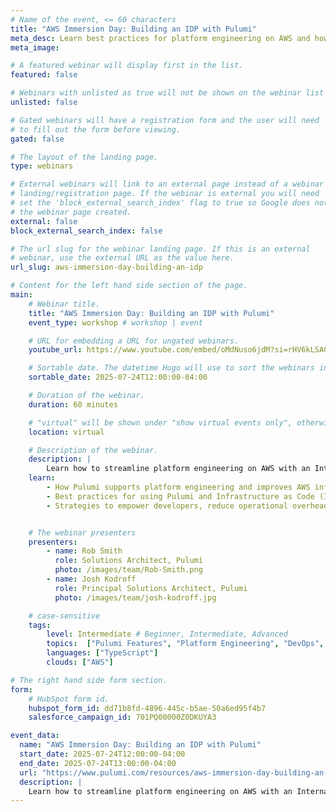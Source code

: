 ```yaml
---
# Name of the event, <= 60 characters
title: "AWS Immersion Day: Building an IDP with Pulumi"
meta_desc: Learn best practices for platform engineering on AWS and how Pulumi makes it easier than ever to build an Internal Developer Platform (IDP) for your team.
meta_image:

# A featured webinar will display first in the list.
featured: false

# Webinars with unlisted as true will not be shown on the webinar list
unlisted: false

# Gated webinars will have a registration form and the user will need
# to fill out the form before viewing.
gated: false

# The layout of the landing page.
type: webinars

# External webinars will link to an external page instead of a webinar
# landing/registration page. If the webinar is external you will need
# set the 'block_external_search_index' flag to true so Google does not index
# the webinar page created.
external: false
block_external_search_index: false

# The url slug for the webinar landing page. If this is an external
# webinar, use the external URL as the value here.
url_slug: aws-immersion-day-building-an-idp

# Content for the left hand side section of the page.
main:
    # Webinar title.
    title: "AWS Immersion Day: Building an IDP with Pulumi"
    event_type: workshop # workshop | event

    # URL for embedding a URL for ungated webinars.
    youtube_url: https://www.youtube.com/embed/oMdNuso6jdM?si=rHV6kLSA0XPT6YKa

    # Sortable date. The datetime Hugo will use to sort the webinars in date order.
    sortable_date: 2025-07-24T12:00:00-04:00

    # Duration of the webinar.
    duration: 60 minutes

    # "virtual" will be shown under "show virtual events only", otherwise shown as City, State (seattle, wa)
    location: virtual

    # Description of the webinar.
    description: |
        Learn how to streamline platform engineering on AWS with an Internal Developer Platform (IDP). This AWS Immersion Day workshop covers best practices for platform engineering on AWS, using Infrastructure as Code (IaC) components to automate infrastructure and codify best practices, strengthen security with short-lived credentials, and gain visibility into AWS environments with Pulumi Insights.
    learn:
        - How Pulumi supports platform engineering and improves AWS infrastructure management.
        - Best practices for using Pulumi and Infrastructure as Code (IaC) across AWS and multi-cloud environments.
        - Strategies to empower developers, reduce operational overhead, and improve your organization's security posture using Pulumi's ecosystem.


    # The webinar presenters
    presenters:
        - name: Rob Smith
          role: Solutions Architect, Pulumi
          photo: /images/team/Rob-Smith.png
        - name: Josh Kodroff
          role: Principal Solutions Architect, Pulumi
          photo: /images/team/josh-kodroff.jpg

    # case-sensitive
    tags:
        level: Intermediate # Beginner, Intermediate, Advanced
        topics:  ["Pulumi Features", "Platform Engineering", "DevOps", "Security", "IaC", "Pulumi IDP"]
        languages: ["TypeScript"]
        clouds: ["AWS"]

# The right hand side form section.
form:
    # HubSpot form id.
    hubspot_form_id: dd71b8fd-4896-445c-b5ae-50a6ed95f4b7
    salesforce_campaign_id: 701PQ00000Z0DKUYA3

event_data:
  name: "AWS Immersion Day: Building an IDP with Pulumi"
  start_date: 2025-07-24T12:00:00-04:00
  end_date: 2025-07-24T13:00:00-04:00
  url: "https://www.pulumi.com/resources/aws-immersion-day-building-an-idp/"
  description: |
    Learn how to streamline platform engineering on AWS with an Internal Developer Platform (IDP). This AWS Immersion Day workshop covers best practices for platform engineering on AWS, using Infrastructure as Code (IaC) components to automate infrastructure and codify best practices, strengthen security with short-lived credentials, and gain visibility into AWS environments with Pulumi Insights.
--- 
```

